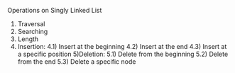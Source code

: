 Operations on Singly Linked List
1) Traversal
2) Searching
3) Length
4) Insertion:
  4.1) Insert at the beginning
  4.2) Insert at the end
  4.3) Insert at a specific position
5)Deletion:
  5.1) Delete from the beginning
  5.2) Delete from the end
  5.3) Delete a specific node
